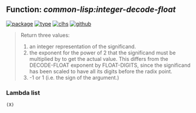 ## Function: ***common-lisp:integer-decode-float***
[![package](https://img.shields.io/badge/Package-COMMON--LISP-5f9ea0.svg?style=social&colorA=999999)](../) [![type](https://img.shields.io/badge/Type-Function-5f9ea0.svg?style=social&colorA=999999)](../#function) [![clhs](https://img.shields.io/badge/CLHS-INTEGER--DECODE--FLOAT-5f9ea0.svg?style=social&colorA=999999)](http://www.lispworks.com/documentation/HyperSpec/Body/f_dec_fl.htm) [![github](https://img.shields.io/badge/GitHub-View_the_source-5f9ea0.svg?style=social&colorA=999999&logo=github)](https://github.com/sbcl/sbcl/blob/master/src/code/float.lisp/) 

> Return three values:
> 1) an integer representation of the significand.
> 2) the exponent for the power of 2 that the significand must be multiplied
> by to get the actual value. This differs from the DECODE-FLOAT exponent
> by FLOAT-DIGITS, since the significand has been scaled to have all its
> digits before the radix point.
> 3) -1 or 1 (i.e. the sign of the argument.)

### Lambda list
```
(X)
```
